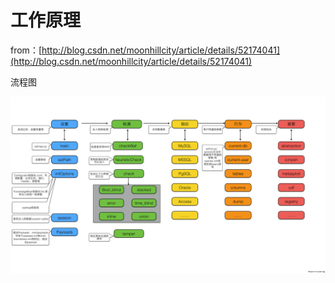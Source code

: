 # 工作原理

from：[http://blog.csdn.net/moonhillcity/article/details/52174041](http://blog.csdn.net/moonhillcity/article/details/52174041)

流程图

![](../../../../.gitbook/assets/125608hhn.jpg)

